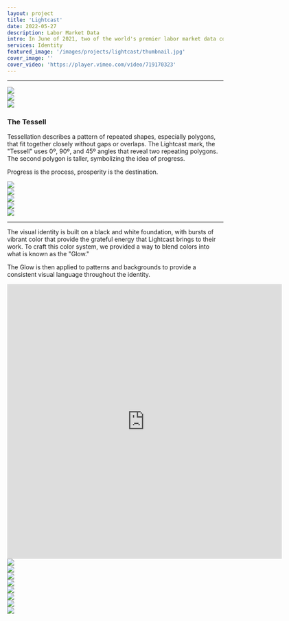 ```yaml
---
layout: project
title: 'Lightcast'
date: 2022-05-27
description: Labor Market Data
intro: In June of 2021, two of the world's premier labor market data companies, Burning Glass Technologies and Emsi, merged to form a new powerhouse. The resulting combination brought about dramatic value for clients of both companies; but their new name, Emsi Burning Glass, left something to be desired. Having worked with Lexicon Branding to find a new name, they reached out to us to establish a new brand and visual identity.
services: Identity
featured_image: '/images/projects/lightcast/thumbnail.jpg'
cover_image: ''
cover_video: 'https://player.vimeo.com/video/719170323'
---
```


<hr class="span-12" />

<div class="span-6 pt1 lg-pt2">
     <img src="{{ '/images/projects/lightcast/logo-before.jpg' | relative_url }}" />
</div>
<div class="span-6 pt1 lg-pt2">
    <img src="{{ '/images/projects/lightcast/logo-after.jpg' | relative_url }}" />
</div>

<div class="span-12 pt1 lg-pt2">
    <img src="{{ '/images/projects/lightcast/tessell-construction.jpg' | relative_url }}" />
</div>

<div class="span-12 sm-span-6 pt1 lg-pt2 lg-mb10">
    <h3 class="displayMedium mb6">The Tessell</h3>
    <p>Tessellation describes a pattern of repeated shapes, especially polygons, that fit together closely without gaps or overlaps. The Lightcast mark, the "Tessell" uses 0º, 90º, and 45º angles that reveal two repeating polygons. The second polygon is taller, symbolizing the idea of progress.</p>
    <p>Progress is the process, prosperity is the destination.</p>
</div>

<div class="span-12 sm-span-6 pt1 lg-pt2 mb0 lg-mb10">
    <img src="{{ '/images/projects/lightcast/wall-sign.jpg' | relative_url }}" />
</div>

<div class="span-12 pt1 lg-pt2">
    <img src="{{ '/images/projects/lightcast/wood-wall.jpg' | relative_url }}" />
</div>

<div class="span-6 pt1 lg-pt2">
     <img src="{{ '/images/projects/lightcast/attributes.jpg' | relative_url }}" />
</div>
<div class="span-6 pt1 lg-pt2">
    <img src="{{ '/images/projects/lightcast/l-frame.jpg' | relative_url }}" />
</div>

<div class="span-12 pt1 lg-pt2">
    <img src="{{ '/images/projects/lightcast/business-cards.jpg' | relative_url }}" />
</div>

<hr class="span-12 mt10" />
<div class="span-12 sm-span-6 pt1 lg-pt2 lg-mb10">
    <p>The visual identity is built on a black and white foundation, with bursts of vibrant color that provide the grateful energy that Lightcast brings to their work. To craft this color system, we provided a way to blend colors into what is known as the "Glow."</p>
    <p>The Glow is then applied to patterns and backgrounds to provide a consistent visual language throughout the identity.</p>
</div>

<div class="span-12 sm-span-6 sm-start-7 pt1 lg-pt2 mb0 lg-mb10">
    <iframe src="https://player.vimeo.com/video/719233983?autoplay=1&loop=1&title=0&byline=0&portrait=0&background=1&quality=2K" width="640px" height="640px" frameborder="0" allow="autoplay; fullscreen; picture-in-picture" allowfullscreen title="Lightcast Glow"></iframe>
</div>

<!-- <div class="span-12 sm-span-6 pt1 lg-pt2">
    <iframe src="https://player.vimeo.com/video/718776260?autoplay=1&loop=1&title=0&byline=0&portrait=0&background=1&quality=2K" width="640px" height="640px" frameborder="0" allow="autoplay; fullscreen; picture-in-picture" allowfullscreen title="Lightcast Glow"></iframe>
</div> -->


<div class="span-4 pt1 lg-pt2">
    <img src="{{ '/images/projects/lightcast/illustration-1.jpg' | relative_url }}" />
</div>
<div class="span-4 start-5 pt1 lg-pt2">
    <img src="{{ '/images/projects/lightcast/illustration-2.jpg' | relative_url }}" />
</div>
<div class="span-4 start-9 pt1 lg-pt2">
    <img src="{{ '/images/projects/lightcast/illustration-3.jpg' | relative_url }}" />
</div>


<div class="span-12 pt1 lg-pt2">
    <img src="{{ '/images/projects/lightcast/billboard.jpg' | relative_url }}" />
</div>

<div class="span-12 pt1 lg-pt2">
    <img src="{{ '/images/projects/lightcast/guides.jpg' | relative_url }}" />
</div>

<div class="span-12 pt1 lg-pt2">
    <img src="{{ '/images/projects/lightcast/social.jpg' | relative_url }}" />
</div>

<div class="span-12 pt1 lg-pt2">
    <img src="{{ '/images/projects/lightcast/deck.jpg' | relative_url }}" />
</div>

<div class="span-12 pt1 lg-pt2">
    <img src="{{ '/images/projects/lightcast/web.jpg' | relative_url }}" />
</div>

